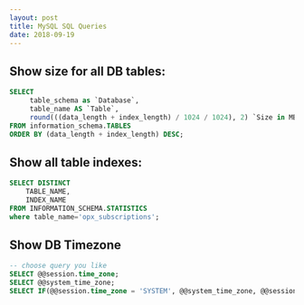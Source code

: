 ```yaml
---
layout: post
title: MySQL SQL Queries
date: 2018-09-19
---  
```


## Show size for all DB tables:
```sql
SELECT 
     table_schema as `Database`, 
     table_name AS `Table`, 
     round(((data_length + index_length) / 1024 / 1024), 2) `Size in MB` 
FROM information_schema.TABLES 
ORDER BY (data_length + index_length) DESC;
```
## Show all table indexes:
```sql
SELECT DISTINCT
    TABLE_NAME,
    INDEX_NAME
FROM INFORMATION_SCHEMA.STATISTICS
where table_name='opx_subscriptions';
```
## Show DB Timezone
```sql
-- choose query you like
SELECT @@session.time_zone;
SELECT @@system_time_zone;
SELECT IF(@@session.time_zone = 'SYSTEM', @@system_time_zone, @@session.time_zone);
```
